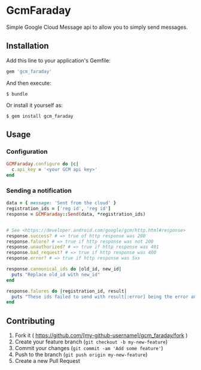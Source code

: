 # GcmFaraday

Simple Google Cloud Message api to allow you to simply send messages.

## Installation

Add this line to your application's Gemfile:

```ruby
gem 'gcm_faraday'
```

And then execute:

    $ bundle

Or install it yourself as:

    $ gem install gcm_faraday

## Usage

### Configuration

```ruby
GCMFaraday.configure do |c|
  c.api_key = '<your GCM api key>'
end
```

### Sending a notification

```ruby
data = { message: 'Sent from the cloud' }
registration_ids = ['reg id', 'reg id']
response = GCMFaraday::Send(data, *registration_ids)


# See <https://developer.android.com/google/gcm/http.html#response>
response.success? # => true of http response was 200
response.falure? # => true if http response was not 200
response.unauthorized? # => true if http response was 401
response.bad_request? # => true if http response was 400
response.error? # => true if http response was 5xx

response.cannonical_ids do |old_id, new_id|
  puts "Replace old_id with new_id"
end

response.falures do |registration_id, result|
  puts "These ids failed to send with result[:error] being the error and result[:message_id] being the message id"
end
```

## Contributing

1. Fork it ( https://github.com/[my-github-username]/gcm_faraday/fork )
2. Create your feature branch (`git checkout -b my-new-feature`)
3. Commit your changes (`git commit -am 'Add some feature'`)
4. Push to the branch (`git push origin my-new-feature`)
5. Create a new Pull Request
